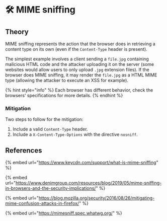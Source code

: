 # 🛠️ MIME sniffing

## Theory

MIME sniffing represents the action that the browser does in retrieving a content type on its own \(even if the `Content-Type` header is present\).

The simplest example involves a client sending a `file.jpg` containing malicious HTML code and the attacker uploading it on the server \(some websites would allow users to only upload `.jpg` extension files\). If the browser does MIME sniffing, it may render the `file.jpg` as a HTML MIME type \(allowing the attacker to execute an XSS for example\).

{% hint style="info" %}
Each browser has different behavior, check the browsers' specifications for more details.
{% endhint %}

### Mitigation

Two steps to follow for the mitigation:

1. Include a valid `Content-Type` header.
2. Include a `X-Content-Type-Options` with the directive `nosniff`. 

## References

{% embed url="https://www.keycdn.com/support/what-is-mime-sniffing" %}

{% embed url="https://www.denimgroup.com/resources/blog/2019/05/mime-sniffing-in-browsers-and-the-security-implications/" %}

{% embed url="https://blog.mozilla.org/security/2016/08/26/mitigating-mime-confusion-attacks-in-firefox/" %}

{% embed url="https://mimesniff.spec.whatwg.org/" %}

